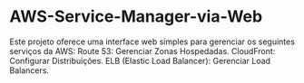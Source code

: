 # AWS-Service-Manager-via-Web
Este projeto oferece uma interface web simples para gerenciar os seguintes serviços da AWS:  Route 53: Gerenciar Zonas Hospedadas. CloudFront: Configurar Distribuições. ELB (Elastic Load Balancer): Gerenciar Load Balancers.
